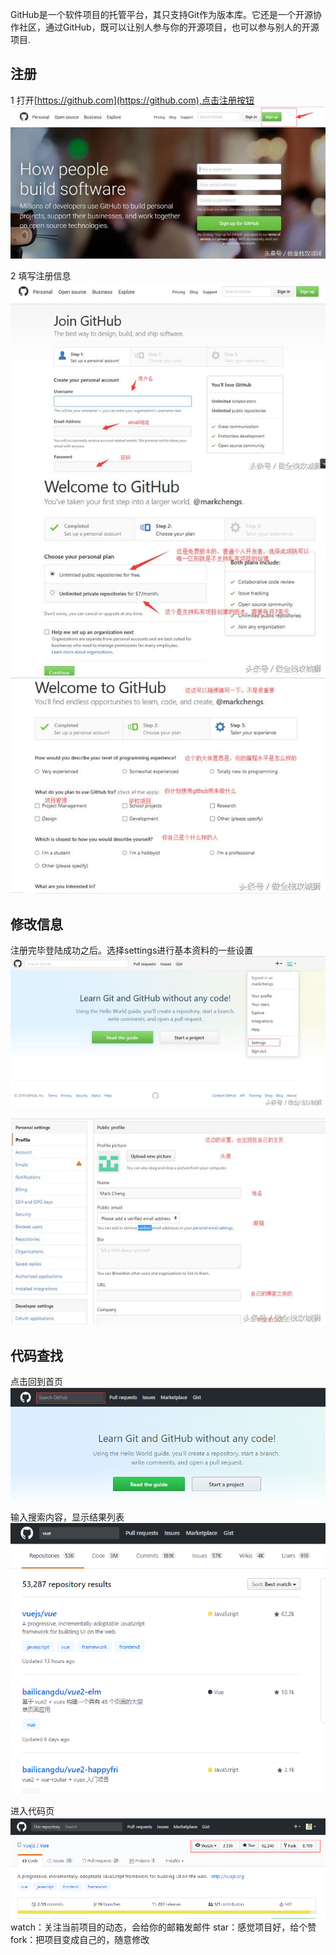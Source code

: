 GitHub是一个软件项目的托管平台，其只支持Git作为版本库。它还是一个开源协作社区，通过GitHub，既可以让别人参与你的开源项目，也可以参与别人的开源项目.
## 注册
1 打开[https://github.com](https://github.com),点击注册按钮
![](/assets/register.jpg)

2 填写注册信息
![](/assets/reg1.jpg)
![](/assets/reg2.jpg)
![](/assets/reg3.jpg)

## 修改信息
注册完毕登陆成功之后。选择settings进行基本资料的一些设置
![](/assets/setting1.jpg)

![](/assets/setting2.jpg)

## 


## 代码查找
点击回到首页
![](/assets/seach1.png)

输入搜索内容，显示结果列表
![](/assets/search2.png)

进入代码页
![](/assets/search3.png)
watch：关注当前项目的动态，会给你的邮箱发邮件
star：感觉项目好，给个赞
fork：把项目变成自己的，随意修改